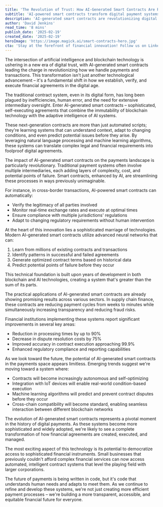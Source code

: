 ```yaml
---
title: 'The Revolution of Trust: How AI-Generated Smart Contracts Are Reshaping Digital Payments'
subtitle: 'AI-powered smart contracts transform digital payment systems with enhanced security and efficiency'
description: 'AI-generated smart contracts are revolutionizing digital payments by combining blockchain technology with artificial intelligence. These sophisticated systems are reducing processing times, enhancing security, and democratizing access to complex financial services. Learn how this transformative technology is reshaping the future of financial transactions.'
author: 'David Jenkins'
read_time: '8 mins'
publish_date: '2025-02-19'
created_date: '2025-02-19'
heroImage: 'https://image.magick.ai/smart-contracts-hero.jpg'
cta: 'Stay at the forefront of financial innovation! Follow us on LinkedIn for exclusive insights into AI, blockchain, and the future of digital payments. Join our community of forward-thinking professionals shaping the future of finance.'
---
```


The intersection of artificial intelligence and blockchain technology is ushering in a new era of digital trust, with AI-generated smart contracts leading the charge in revolutionizing how we handle payments and transactions. This transformation isn't just another technological advancement – it's a fundamental shift in how we establish, verify, and execute financial agreements in the digital age.

The traditional contract system, even in its digital form, has long been plagued by inefficiencies, human error, and the need for extensive intermediary oversight. Enter AI-generated smart contracts – sophisticated, self-executing agreements that combine the immutability of blockchain technology with the adaptive intelligence of AI systems.

These next-generation contracts are more than just automated scripts; they're learning systems that can understand context, adapt to changing conditions, and even predict potential issues before they arise. By leveraging natural language processing and machine learning algorithms, these systems can translate complex legal and financial requirements into foolproof digital agreements.

The impact of AI-generated smart contracts on the payments landscape is particularly revolutionary. Traditional payment systems often involve multiple intermediaries, each adding layers of complexity, cost, and potential points of failure. Smart contracts, enhanced by AI, are streamlining these processes in ways previously unimaginable.

For instance, in cross-border transactions, AI-powered smart contracts can automatically:
- Verify the legitimacy of all parties involved
- Monitor real-time exchange rates and execute at optimal times
- Ensure compliance with multiple jurisdictions' regulations
- Adapt to changing regulatory requirements without human intervention

At the heart of this innovation lies a sophisticated marriage of technologies. Modern AI-generated smart contracts utilize advanced neural networks that can:

1. Learn from millions of existing contracts and transactions
2. Identify patterns in successful and failed agreements
3. Generate optimized contract terms based on historical data
4. Predict potential points of failure before they occur

This technical foundation is built upon years of development in both blockchain and AI technologies, creating a system that's greater than the sum of its parts.

The practical applications of AI-generated smart contracts are already showing promising results across various sectors. In supply chain finance, these contracts are reducing payment cycles from weeks to minutes while simultaneously increasing transparency and reducing fraud risks.

Financial institutions implementing these systems report significant improvements in several key areas:
- Reduction in processing times by up to 90%
- Decrease in dispute resolution costs by 75%
- Improved accuracy in contract execution approaching 99.9%
- Enhanced regulatory compliance and reporting capabilities

As we look toward the future, the potential of AI-generated smart contracts in the payments space appears limitless. Emerging trends suggest we're moving toward a system where:

- Contracts will become increasingly autonomous and self-optimizing
- Integration with IoT devices will enable real-world condition-based execution
- Machine learning algorithms will predict and prevent contract disputes before they occur
- Cross-chain compatibility will become standard, enabling seamless interaction between different blockchain networks

The evolution of AI-generated smart contracts represents a pivotal moment in the history of digital payments. As these systems become more sophisticated and widely adopted, we're likely to see a complete transformation of how financial agreements are created, executed, and managed.

The most exciting aspect of this technology is its potential to democratize access to sophisticated financial instruments. Small businesses that previously couldn't afford complex financial services can now access automated, intelligent contract systems that level the playing field with larger corporations.

The future of payments is being written in code, but it's code that understands human needs and adapts to meet them. As we continue to refine and develop these systems, we're not just creating more efficient payment processes – we're building a more transparent, accessible, and equitable financial future for everyone.